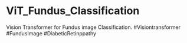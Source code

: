 # ViT_Fundus_Classification
Vision Transformer for Fundus image Classification. #Visiontransformer #FundusImage #DiabeticRetinppathy
